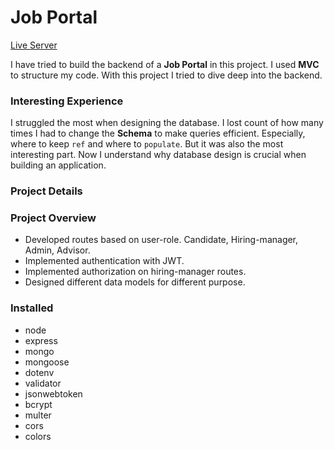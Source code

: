 # Job Portal

[Live Server](https://job-portal-taupe.vercel.app/)

I have tried to build the backend of a **Job Portal** in this project. I used **MVC** to structure my code. With this project I tried to dive deep into the backend.

### Interesting Experience

I struggled the most when designing the database. I lost count of how many times I had to change the **Schema** to make queries efficient. Especially, where to keep `ref` and where to `populate`. But it was also the most interesting part. Now I understand why database design is crucial when building an application.

### Project Details

### Project Overview

- Developed routes based on user-role. Candidate, Hiring-manager, Admin, Advisor.
- Implemented authentication with JWT.
- Implemented authorization on hiring-manager routes.
- Designed different data models for different purpose.

### Installed

- node
- express
- mongo
- mongoose
- dotenv
- validator
- jsonwebtoken
- bcrypt
- multer
- cors
- colors
